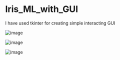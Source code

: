 # Iris_ML_with_GUI
I have used tkinter for creating simple interacting GUI

![image](https://user-images.githubusercontent.com/66553278/127783102-12c23b55-76c6-426f-93d0-b1862d4b5c5d.png)

![image](https://user-images.githubusercontent.com/66553278/127783450-69dc1aa2-5217-412d-9c37-424db9afc198.png)

![image](https://user-images.githubusercontent.com/66553278/127783455-b12185cf-fc0c-4872-8f8a-74d0a3b53bc5.png)
